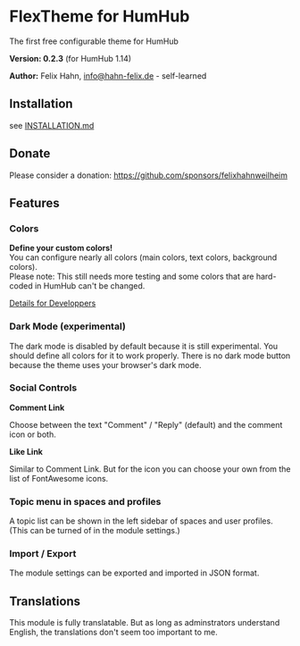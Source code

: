 # FlexTheme for HumHub

The first free configurable theme for HumHub

**Version: 0.2.3** (for HumHub 1.14)

**Author:** Felix Hahn, info@hahn-felix.de - self-learned

## Installation
see [INSTALLATION.md](https://github.com/felixhahnweilheim/humhub-flex-theme/blob/main/docs/INSTALLATION.md)

## Donate

Please consider a donation: https://github.com/sponsors/felixhahnweilheim

## Features

### Colors

**Define your custom colors!**  
You can configure nearly all colors (main colors, text colors, background colors).  
Please note: This still needs more testing and some colors that are hard-coded in HumHub can't be changed.

[Details for Developpers](https://github.com/felixhahnweilheim/humhub-flex-theme/blob/main/themes/FlexTheme/less/README.md)

### Dark Mode (experimental)
The dark mode is disabled by default because it is still experimental.
You should define all colors for it to work properly. There is no dark mode button because the theme uses your browser's dark mode.

### Social Controls

**Comment Link**

Choose between the text "Comment" / "Reply" (default) and the comment icon or both.

**Like Link**

Similar to Comment Link. But for the icon you can choose your own from the list of FontAwesome icons.

### Topic menu in spaces and profiles

A topic list can be shown in the left sidebar of spaces and user profiles. (This can be turned of in the module settings.)

### Import / Export

The module settings can be exported and imported in JSON format.

## Translations

This module is fully translatable. But as long as adminstrators understand English, the translations don't seem too important to me.
